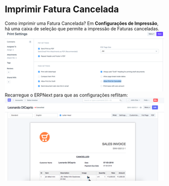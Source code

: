 # Imprimir Fatura Cancelada


Como imprimir uma Fatura Cancelada?
Em **Configurações de Impressão**, há uma caixa de seleção que permite a impressão de Faturas canceladas.
![](/files/Kf9D1Q2.png)
Recarregue o ERPNext para que as configurações reflitam:
![](/files/qFVSpRT.png)